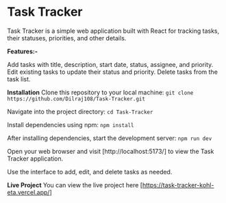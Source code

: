 # Task Tracker
Task Tracker is a simple web application built with React for tracking tasks, their statuses, priorities, and other details.

**Features:-**

Add tasks with title, description, start date, status, assignee, and priority.
Edit existing tasks to update their status and priority.
Delete tasks from the task list.

**Installation**
Clone this repository to your local machine:
`git clone https://github.com/Dilraj108/Task-Tracker.git`

Navigate into the project directory:
`cd Task-Tracker`

Install dependencies using npm:
`npm install`

After installing dependencies, start the development server:
`npm run dev`

Open your web browser and visit [http://localhost:5173/] to view the Task Tracker application.

Use the interface to add, edit, and delete tasks as needed.

**Live Project**
You can view the live project here [https://task-tracker-kohl-eta.vercel.app/]
